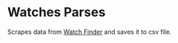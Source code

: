 # Watches Parses
Scrapes data from [Watch Finder](https://www.watchfinder.com/) and saves it to csv file.